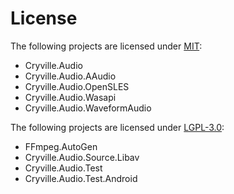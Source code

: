 # License
The following projects are licensed under [MIT](LICENSE-MIT.txt):
- Cryville.Audio
- Cryville.Audio.AAudio
- Cryville.Audio.OpenSLES
- Cryville.Audio.Wasapi
- Cryville.Audio.WaveformAudio

The following projects are licensed under [LGPL-3.0](LICENSE-LGPL-3.0.txt):
- FFmpeg.AutoGen
- Cryville.Audio.Source.Libav
- Cryville.Audio.Test
- Cryville.Audio.Test.Android
